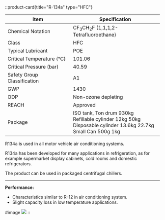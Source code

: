 ::product-card{title="R-134a" type="HFC"}

| Item                        | Specification                                                                                                        |
|-----------------------------|----------------------------------------------------------------------------------------------------------------------|
| Chemical Notation           | CF<sub>3</sub>CH<sub>2</sub>F (1,1,1,2-Tetrafluoroethane)                                                            |
| Class                       | HFC                                                                                                                  |
| Typical Lubricant           | POE                                                                                                                  |
| Critical Temperature (°C)   | 101.06                                                                                                               |
| Critical Pressure (bar)     | 40.59                                                                                                                |
| Safety Group Classification | A1                                                                                                                   |
| GWP                         | 1430                                                                                                                 |
| ODP                         | Non-ozone depleting                                                                                                  |
| REACH                       | Approved                                                                                                             |
| Package                     | ISO tank, Ton drum 930kg<br>Refillable cylinder 12kg 50kg<br>Disposable cylinder 13.6kg 22.7kg<br>Small Can 500g 1kg |

R134a is used in all motor vehicle air conditioning systems.

R134a has been developed for many applications in refrigeration, as for example supermarket display cabinets, cold rooms and domestic refrigerators.

The product can be used in packaged centrifugal chillers.

---

**Performance:**

- Characteristics similar to R-12 in air conditioning system.
- Slight capacity loss in low temperature applications.

#image
![](/product/r134a.png)
::


